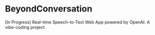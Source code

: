 # BeyondConversation
[In Progress] Real-time Speech-to-Text Web App powered by OpenAI. A vibe-coding project

